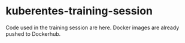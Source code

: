 # kuberentes-training-session
Code used in the training session are here. Docker images are already pushed to Dockerhub.

